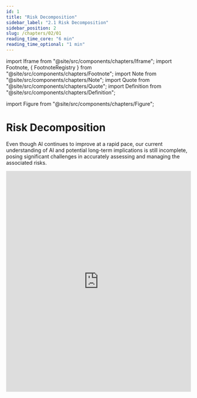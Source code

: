```yaml
---
id: 1
title: "Risk Decomposition"
sidebar_label: "2.1 Risk Decomposition"
sidebar_position: 2
slug: /chapters/02/01
reading_time_core: "6 min"
reading_time_optional: "1 min"
---
```

import Iframe from "@site/src/components/chapters/Iframe";
import Footnote, { FootnoteRegistry } from "@site/src/components/chapters/Footnote";
import Note from "@site/src/components/chapters/Note";
import Quote from "@site/src/components/chapters/Quote";
import Definition from "@site/src/components/chapters/Definition";

import Figure from "@site/src/components/chapters/Figure";

# Risk Decomposition

Even though AI continues to improve at a rapid pace, our current understanding of AI and potential long-term implications is still incomplete, posing significant challenges in accurately assessing and managing the associated risks.

<Iframe src="https://ourworldindata.org/grapher/annual-reported-ai-incidents-controversies?tab=chart" width="100%" height="600px" loading="lazy" allow="web-share; clipboard-write" frameBorder="0" number="1" label="2.1" caption="Number of reported AI incidents and Controversies ([Giattino et al., 2023](https://ourworldindata.org/artificial-intelligence))" />

## Causes of Risk {#01}

To be able to properly understand and set up defenses against the potential risks that AI causes, we need to first categorize them. In this section, we present a taxonomy of AI risk classification based on casual models, i.e. a categorization based on who is responsible for the risk. The main risks we will focus on are the following:

- **Misuse risk:** This includes cases in which the AI system is just a tool, but the goals of the humans augmented by AI cause harm. This includes malicious actors, nation states, corporations, or individuals who are able to leverage advanced capabilities to accelerate risks. Essentially these risks are caused due to the responsibility of some human or groups of humans.

- **Misalignment risk:** These risks are caused due inherent problems in the machine learning process or other technical difficulties in AI design. This category also includes risks from multiple AIs interacting and cooperating with each other. These are risks due to unintended behavior caused by AIs independent of human intentions.

- **Systemic risk:** These risks deal with disruptions, or feedback loops arising from integrating AI with other complex systems in the world. In this case upstream causes are difficult to pin down since the responsibility for risk is diffuse amongst many actors and interconnected systems. Examples could include AI (or groups of AIs) having an influence on economic, logistic, or political systems. This causes various types of risk as the entire global system of human civilization moves in an unintended direction, despite individual AIs being potentially aligned and responsibly used.

While most AI risks likely fall into one of these three categories, there may be some gray areas that don't neatly fit this taxonomy. For example, an advanced AI system causing harm due to a complex interaction of misaligned objectives (misalignment risk) and integration with global systems in unintended ways (systemic risk). The categories may blur together in some scenarios.

Despite this, we think that this general breakdown is a good foundation that captures many key AI risks as currently understood by experts in the field. The next subsections provide more detail into each one of these risk categories individually.

## Severity of Risk {#02}

The previous subsection focused on asking the question - What causes the risk?, but we still have not categorized - How bad are the risks that were caused? In this subsection, we will walk through the potential categorizations of severity of risk posed.

### Catastrophic Risks {#02-01}

**What are catastrophic risks?** Catastrophic risks (or global catastrophic risks) are characterized by their potential to affect a significant portion of the world's population, with the rough threshold often considered to be risks that threaten the survival of at least 10% of the global population. These risks are significant not only because of the immediate harm they might cause but also due to their possible long-term repercussions.

<Figure src="./img/1QN_Image_2.png" alt="Enter image alt description" number="2" label="2.2" caption="RAND Global Catastrophic Risk Assessment. Placement and size of the ovals in this figure represent a qualitative depiction of the relative relationships among threats and hazards. The figure presents only examples of cases or scenarios described in those chapters, not all scenarios described. ([Willis et al., 2024](https://www.rand.org/pubs/research_reports/RRA2981-1.html))" />

**Trans-Generational AI Risk.** These are risks that might affect future generations. These risks involve scenarios where the actions of AI systems today have long-term consequences that will impact people far into the future. ([Kilian et al., 2022](https://arxiv.org/abs/2211.03157)) Examples include things like environmental destruction, where AI systems that exploit natural resources unsustainably bring about long-term ecological damage. It could also entail genetic manipulation, where AI technologies alter human genetics in ways that could have unknown and potentially harmful effects on future generations.

**What are examples of past catastrophic risks?** There have been many instances in history of global catastrophic risks being caused by natural causes. One example is the Black Death, which may have resulted in the deaths of a third of Europe's population, corresponding to 10% of the global population at the time.

But as technologies advance there is an increasing threat that we may discover technologies that allow us to cause similar amounts of harm as natural disasters, except due to man-made causes. ([Wikipedia](https://en.wikipedia.org/wiki/Global_catastrophe_scenarios)) For example, nuclear war was the first man-made global catastrophic risk, as a global war could kill a large percentage of the human population. ([Conn, 2015](https://futureoflife.org/background/the-risk-of-nuclear-weapons/))

### Existential Risks {#02-02}

**What are existential risks?** Most global catastrophic risks would not be so intense as to kill the majority of life on Earth, but even if one did, the ecosystem and humanity would eventually recover. An existential risk, on the other hand, is one in which humanity would be unable to ever recover its full potential. Existential risks are seen as the most severe class of global catastrophic risk and are often also called x-risks.

<Definition term="Existential Risks (x-risks)" source="([Conn, 2015](https://futureoflife.org/existential-risk/existential-risk/))">

An existential risk is any risk that has the potential to eliminate all of humanity or, at the very least, kill large swaths of the global population, leaving the survivors without sufficient means to rebuild society to current standards of living.

</Definition>

<Figure src="./img/9ie_Image_3.png" alt="Enter image alt description" number="3" label="2.3" caption="Qualitative risk categories. The scope of risk can be personal (affecting only one person), local (affecting some geographical region or a distinct group), global (affecting the entire human population or a large part thereof), trans-generational (affecting humanity for numerous generations, or pan-generational (affecting humanity overall, or almost all, future generations). The severity of risk can be classified as imperceptible (barely noticeable), endurable (causing significant harm but not completely ruining the quality of life), or crushing (causing death or a permanent and drastic reduction of quality of life). ([Bostrom, 2012](https://existential-risk.com/concept))" />

If we face an existential-level catastrophe, we cannot learn or recover from the event, as it would either result in the complete end of humanity or a permanent setback to civilizational progress ([Bostom, 2008](https://www.goodreads.com/book/show/2659696-global-catastrophic-risks)).<Footnote id="footnote_1" number="1" text="Irrecoverable civilizational collapse, where we either go extinct or are never replaced by a subsequent civilization that rebuilds has been argued to be possible, but has an extremely low probability. ([Rodriguez, 2020](https://forum.effectivealtruism.org/posts/GsjmufaebreiaivF7/what-is-the-likelihood-that-civilizational-collapse-would))" /> This is why x-risks merit a great deal of caution and calls for preventative rather than reactive strategies. Existential risks include scenarios like humans losing control over ASI and going extinct due to misaligned goals, or, ending up in a permanent dystopia because AI enabled a global totalitarian regime where future generations are perpetually oppressed ([Hendrycks et al., 2023](https://arxiv.org/abs/2306.12001)).



We will talk about solutions and risk mitigation strategies in future chapters. For the rest of this chapter, we will dive into the arguments that cause many to think that AI can cause such risks. We will try to give specific scenarios for how these might manifest but please keep in mind that there are a huge number of unknowns and we cannot be exhaustive. For some risks we can only present available empirical evidence and arguments for why they are a theoretical possibility.

<FootnoteRegistry title="Footnotes" />
